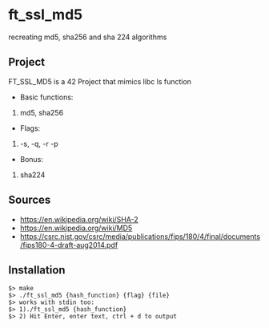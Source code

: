 # ft_ssl_md5
recreating md5, sha256 and sha 224 algorithms


## Project
FT_SSL_MD5 is a 42 Project that mimics libc ls function

* Basic functions:
1) md5, sha256

* Flags:
1) -s, -q, -r -p

* Bonus:
1) sha224

## Sources
* https://en.wikipedia.org/wiki/SHA-2
* https://en.wikipedia.org/wiki/MD5
* https://csrc.nist.gov/csrc/media/publications/fips/180/4/final/documents/fips180-4-draft-aug2014.pdf

## Installation
```
$> make
$> ./ft_ssl_md5 {hash_function} {flag} {file}
$> works with stdin too:
$> 1)./ft_ssl_md5 {hash_function} 
$> 2) Hit Enter, enter text, ctrl + d to output
```
